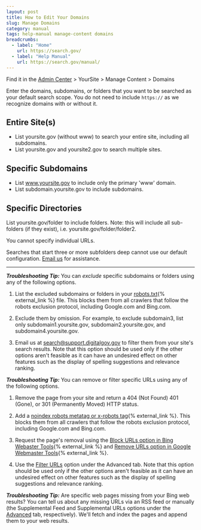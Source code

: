 ```yaml
---
layout: post
title: How to Edit Your Domains
slug: Manage Domains
category: manual
tags: help-manual manage-content domains
breadcrumbs:
  - label: "Home"
    url: https://search.gov/
  - label: "Help Manual"
    url: https://search.gov/manual/
---
```


Find it in the [Admin Center](https://search.usa.gov/sites/) > YourSite > Manage Content > Domains

Enter the domains, subdomains, or folders that you want to be searched as your default search scope. You do not need to include `https://` as we recognize domains with or without it.

## Entire Site(s)

* List yoursite.gov (without www) to search your entire site, including all subdomains.
* List yoursite.gov and yoursite2.gov to search multiple sites.

## Specific Subdomains

* List www.yoursite.gov to include only the primary 'www' domain.
* List subdomain.yoursite.gov to include subdomains.

## Specific Directories

List yoursite.gov/folder to include folders. Note: this will include all sub-folders (if they exist), i.e. yoursite.gov/folder/folder2.

You cannot specify individual URLs.

Searches that start three or more subfolders deep cannot use our default configuration. [Email us](mailto:search@support.digitalgov.gov) for assistance.

---

***Troubleshooting Tip:*** You can *exclude* specific subdomains or folders using any of the following options.

1. List the excluded subdomains or folders in your [robots.txt](http://www.robotstxt.org){% external_link %} file. This blocks them from all crawlers that follow the robots exclusion protocol, including Google.com and Bing.com.

2. Exclude them by omission. For example, to exclude subdomain3, list only subdomain1.yoursite.gov, subdomain2.yoursite.gov, and subdomain4.yoursite.gov.

3. Email us at <search@support.digitalgov.gov> to filter them from your site's search results. Note that this option should be used only if the other options aren't feasible as it can have an undesired effect on other features such as the display of spelling suggestions and relevance ranking.

<a id="filter"></a>***Troubleshooting Tip:*** You can remove or filter specific URLs using any of the following options.

1. Remove the page from your site and return a 404 (Not Found) 401 (Gone), or 301 (Permanently Moved) HTTP status.

2. Add a [noindex robots metatag or x-robots tag](https://developers.google.com/webmasters/control-crawl-index/docs/robots_meta_tag?csw=1){% external_link %}. This blocks them from all crawlers that follow the robots exclusion protocol, including Google.com and Bing.com.

3. Request the page's removal using the [Block URLs option in Bing Webaster Tools](http://www.bing.com/webmaster/help/block-urls-from-bing-264e560a){% external_link %} and [Remove URLs option in Google Webmaster Tools](https://support.google.com/webmasters/answer/1663419){% external_link %}.

4. Use the [Filter URLs](https://search.gov/manual/filter-content.html) option under the Advanced tab. Note that this option should be used only if the other options aren't feasible as it can have an undesired effect on other features such as the display of spelling suggestions and relevance ranking.

***Troubleshooting Tip:*** Are specific web pages missing from your Bing web results? You can tell us about any missing URLs via an RSS feed or manually (the Supplemental Feed and Supplemental URLs options under the [Advanced](https://search.gov/manual/domains-advanced.html) tab, respectively). We'll fetch and index the pages and append them to your web results.
